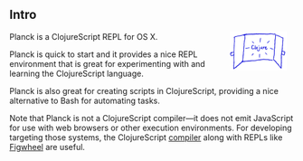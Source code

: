 ## Intro

<img width="100" align="right" style="margin: 0ex 1em" src="img/intro.png">
Planck is a ClojureScript REPL for OS X.

Planck is quick to start and it provides a nice REPL environment that is great for experimenting with and learning the ClojureScript language.

Planck is also great for creating scripts in ClojureScript, providing a nice alternative to Bash for automating tasks.

Note that Planck is not a ClojureScript compiler—it does not emit JavaScript for use with web browsers or other execution environments. For developing targeting those systems, the ClojureScript [compiler](http://clojurescript.org) along with REPLs like [Figwheel](https://github.com/bhauman/lein-figwheel) are useful.